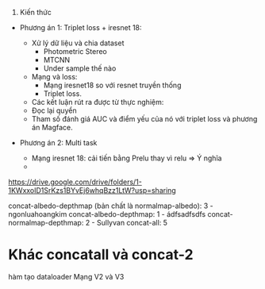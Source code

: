 1. Kiến thức
- Phương án 1: Triplet loss + iresnet 18:
    - Xử lý dữ liệu và chia dataset
        - Photometric Stereo
        - MTCNN
        - Under sample thế nào
    - Mạng và loss:
        - Mạng iresnet18 so với resnet truyền thống
        - Triplet loss.
    - Các kết luận rút ra được từ thực nghiệm:
    - Đọc lại quyển
    - Tham số đánh giá AUC và điểm yếu của nó với triplet loss và phương án Magface.

- Phương án 2: Multi task
    - Mạng iresnet 18: cải tiến bằng Prelu thay vì relu => Ý nghĩa
    - 
https://drive.google.com/drive/folders/1-1KWxxoID1SrKzs1BYvEj6whqBzz1LtW?usp=sharing

concat-albedo-depthmap (bản chất là normalmap-albedo): 3 - ngonluahoangkim
concat-albedo-depthmap: 1 - ádfsadfsdfs
concat-normalmap-depthmap: 2 - Sullyvan
concat-all: 5

# Khác concatall và concat-2
hàm tạo dataloader
Mạng V2 và V3